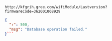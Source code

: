 `http://kfgrih.gree.com/wifiModule/Lastversion?firmwareCode=362001068929`

```json
{
  "r": 500,
  "msg": "Database operation failed."
}```